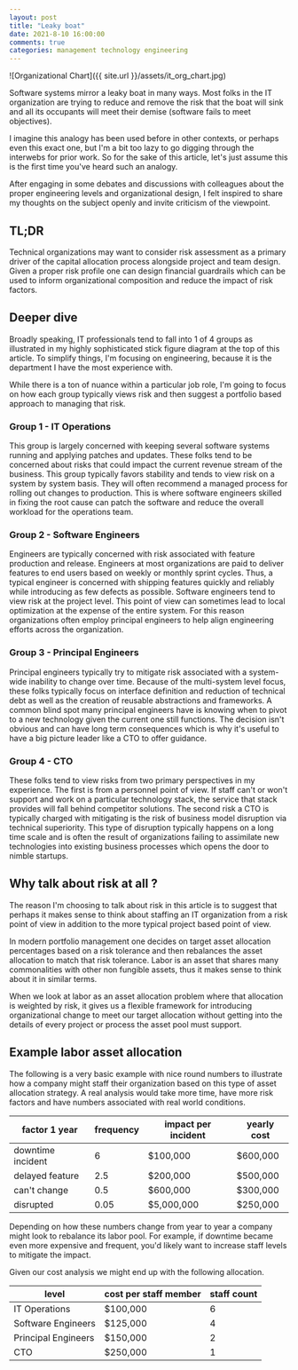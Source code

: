 ```yaml
---
layout: post
title: "Leaky boat"
date: 2021-8-10 16:00:00
comments: true
categories: management technology engineering
---
```


![Organizational Chart]({{ site.url }}/assets/it_org_chart.jpg)

Software systems mirror a leaky boat in many ways.  Most folks in the IT organization are trying to reduce and remove the risk that the boat will sink and all its occupants will meet their demise (software fails to meet objectives).  

I imagine this analogy has been used before in other contexts, or perhaps even this exact one, but I'm a bit too lazy to go digging through the interwebs for prior work. So for the sake of this article, let's just assume this is the first time you've heard such an analogy.

After engaging in some debates and discussions with colleagues about the proper engineering levels and organizational design, I felt inspired to share my thoughts on the subject openly and invite criticism of the viewpoint.

## TL;DR

Technical organizations may want to consider risk assessment as a primary driver of the capital allocation process alongside project and team design.  Given a proper risk profile one can design financial guardrails which can be used to inform organizational composition and reduce the impact of risk factors.

## Deeper dive

Broadly speaking, IT professionals tend to fall into 1 of 4 groups as illustrated in my highly sophisticated stick figure diagram at the top of this article.  To simplify things, I'm focusing on engineering, because it is the department I have the most experience with.

While there is a ton of nuance within a particular job role, I'm going to focus on how each group typically views risk and then suggest a portfolio based approach to managing that risk.

### Group 1 - IT Operations

This group is largely concerned with keeping several software systems running and applying patches and updates.  These folks tend to be concerned about risks that could impact the current revenue stream of the business.  This group typically favors stability and tends to view risk on a system by system basis.  They will often recommend a managed process for rolling out changes to production. This is where software engineers skilled in fixing the root cause can patch the software and reduce the overall workload for the operations team.

### Group 2 - Software Engineers

Engineers are typically concerned with risk associated with feature production and release.  Engineers at most organizations are paid to deliver features to end users based on weekly or monthly sprint cycles.  Thus, a typical engineer is concerned with shipping features quickly and reliably while introducing as few defects as possible.  Software engineers tend to view risk at the project level.  This point of view can sometimes lead to local optimization at the expense of the entire system.  For this reason organizations often employ principal engineers to help align engineering efforts across the organization.

### Group 3 - Principal Engineers

Principal engineers typically try to mitigate risk associated with a system-wide inability to change over time.  Because of the multi-system level focus, these folks  typically focus on interface definition and reduction of technical debt as well as the creation of reusable abstractions and frameworks.  A common blind spot many principal engineers have is knowing when to pivot to a new technology given the current one still functions.  The decision isn't obvious and can have long term consequences which is why it's useful to have a big picture leader like a CTO to offer guidance.

### Group 4 - CTO

These folks tend to view risks from two primary perspectives in my experience. The first is from a personnel point of view.  If staff can't or won't support and work on a particular technology stack, the service that stack provides will fall behind competitor solutions.  The second risk a CTO is typically charged with mitigating is the risk of business model disruption via technical superiority.  This type of disruption typically happens on a long time scale and is often the result of organizations failing to assimilate new technologies into existing business processes which opens the door to nimble startups.

## Why talk about risk at all ?

The reason I'm choosing to talk about risk in this article is to suggest that perhaps it makes sense to think about staffing an IT organization from a risk point of view in addition to the more typical project based point of view.

In modern portfolio management one decides on target asset allocation percentages based on a risk tolerance and then rebalances the asset allocation to match that risk tolerance.  Labor is an asset that shares many commonalities with other non fungible assets, thus it makes sense to think about it in similar terms.

When we look at labor as an asset allocation problem where that allocation is weighted by risk, it gives us a flexible framework for introducing organizational change to meet our target allocation without getting into the details of every project or process the asset pool must support.

## Example labor asset allocation

The following is a very basic example with nice round numbers to illustrate how a company might staff their organization based on this type of asset allocation strategy.  A real analysis would take more time, have more risk factors and have numbers associated with real world conditions.

| factor 1 year     | frequency       | impact per incident | yearly cost |
| ------------------| --------------- | ------------------- | ----------- |
| downtime incident | 6               | $100,000            | $600,000    |
| delayed feature   | 2.5             | $200,000            | $500,000    |
| can't change      | 0.5             | $600,000            | $300,000    |
| disrupted         | 0.05            | $5,000,000          | $250,000    |

Depending on how these numbers change from year to year a company might look to rebalance its labor pool.  For example, if downtime became even more expensive and  frequent, you'd likely want to increase staff levels to mitigate the impact.

Given our cost analysis we might end up with the following allocation.

| level               | cost per staff member | staff count |
| ------------------- | --------------------- | ----------- |
| IT Operations       | $100,000              | 6           |
| Software Engineers  | $125,000              | 4           |
| Principal Engineers | $150,000              | 2           |
| CTO                 | $250,000              | 1           |
